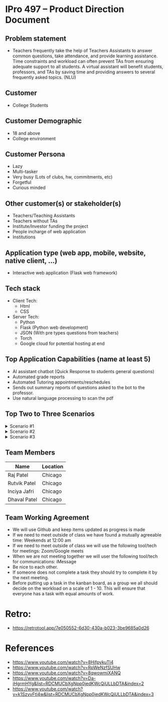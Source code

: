 # IPro 497 – Product Direction Document

## Problem statement
* Teachers frequently take the help of Teachers Assistants to answer common questions, take attendance, and provide learning assistance. Time constraints and workload can often prevent TAs from ensuring adequate support to all students. A virtual assistant will benefit students, professors, and TAs by saving time and providing answers to several frequently asked topics. (NLU)

## Customer
* College Students

## Customer Demographic
* 18 and above
* College environment

## Customer Persona
* Lazy
* Multi-tasker 
* Very busy (Lots of clubs, hw, commitments, etc)
* Forgetful 
* Curious minded

## Other customer(s) or stakeholder(s)
* Teachers/Teaching Assistants
* Teachers without TAs
* Institute/Investor funding the project
* People incharge of web application
* Institutions

## Application type (web app, mobile, website, native client, …)
* Interactive web application (Flask web framework)

## Tech stack 
* Client Tech:
  * Html
  * CSS
* Server Tech:
  * Python
  * Flask (Python web development)
  * JSON (With pre types questions from teachers)
  * Torch
  * Google cloud for potential hosting at end

## Top Application Capabilities (name at least 5)
* AI assistant chatbot (Quick Response to students general questions)
* Automated grade reports
* Automated Tutoring appointments/reschedules
* Sends out summary reports of questions asked to the bot to the professor.
* Use natural language processing to scan the pdf 

## Top Two to Three Scenarios

<details>
           <summary>Scenario #1</summary>
           <p>Mike is having difficulties in his physics class. He gets very confused about the material and tries to reach out to the TA. The TA is overloaded with questions and Mike receives an email from the TA saying that she will respond to all emails as soon as she can. He does not hear back from the TA for 2 days and decides to use the AI TA chat bot to help him understand the material in physics.</p>
         </details>


<details>
           <summary>Scenario #2</summary>
           <p>John has missed a couple of lectures due to covid and now he has fallen back in his course. He also hasn’t had time to attend TA office hours due to having other online classes during that time. So, this allows him to use the AI TA chat bot to get caught up with all questions he needs answered.</p>
         </details>


<details>
           <summary>Scenario #3</summary>
           <p>Professor Wick is feeling a bit sick and needs time off from work. AI assistant chabot can use NLP to scan the document that the professor has uploaded. This will allow an AI assistant to cover the missing lecture that the student may have missed. </p>
         </details>



## Team Members

Name          |  Location  |  
------------- | ---------- | 
Raj Patel     |  Chicago   |
Rutvik Patel  |  Chicago   |
Inciya Jafri  |  Chicago   |
Dhaval Patel  |  Chicago   |


## Team Working Agreement

* We will use Github and keep items updated as progress is made
* If we need to meet outside of class we have found a mutually agreeable time: Weekends at 12:00 am
* If we need to meet outside of class we will use the following tool/tech for meetings: Zoom/Google meets
* When we are not meeting together we will user the following tool/tech for communications: iMessage 
* Be nice to each other.
* If someone does not complete a task they should try to complete it by the next meeting.
* Before putting up a task in the kanban board, as a group we all should decide on the workload on a scale of 1 - 10. This will ensure that everyone has a task with equal amounts of work.

# Retro:
* https://retrotool.app/7e050552-6d30-430a-b023-3be9685a0d26

# References
* https://www.youtube.com/watch?v=8HifpykuTI4
* https://www.youtube.com/watch?v=RpWeNzfSUHw
* https://www.youtube.com/watch?v=8qwowmiXANQ
* https://www.youtube.com/watch?v=Da-iHgrmHYg&list=RDCMUCbXgNpp0jedKWcQiULLbDTA&index=2
* https://www.youtube.com/watch?v=k1SzvvFtl4w&list=RDCMUCbXgNpp0jedKWcQiULLbDTA&index=3
